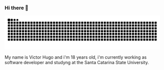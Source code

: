 ### Hi there 👋

![Snake animation](https://github.com/vhbeltramini/vhbeltramini/blob/output/github-contribution-grid-snake.svg)

My name is Victor Hugo and i'm 18 years old, i'm currently working as software developer and studyng at the Santa Catarina State University.
